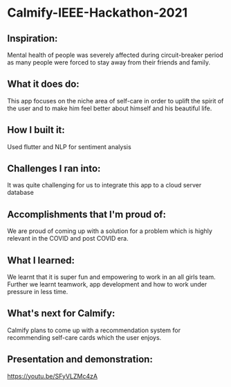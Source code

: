# Calmify-IEEE-Hackathon-2021

## Inspiration: 
Mental health of people was severely affected during circuit-breaker period as many people were forced to stay away from their friends and family. 

## What it does do: 
This app focuses on the niche area of self-care in order to uplift the spirit of the user and to make him feel better about himself and his beautiful life. 

## How I built it: 
Used flutter and NLP for sentiment analysis

## Challenges I ran into:
It was quite challenging for us to integrate this app to a cloud server database

## Accomplishments that I'm proud of:
We are proud of coming up with a solution for a problem which is highly relevant in the COVID and post COVID era. 

## What I learned: 
We learnt that it is super fun and empowering to work in an all girls team. Further we learnt teamwork, app development and how to work under pressure in less time. 

## What's next for Calmify:
Calmify plans to come up with a recommendation system for recommending self-care cards which the user enjoys. 

## Presentation and demonstration: 
https://youtu.be/SFyVLZMc4zA


